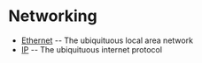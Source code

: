 # Networking

  * [Ethernet](ethernet) -- The ubiquituous local area network
  * [IP](ip) -- The ubiquituous internet protocol
